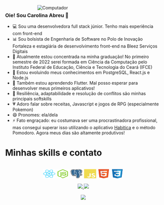 <img src="https://raw.githubusercontent.com/MicaelliMedeiros/micaellimedeiros/master/image/computer-illustration.png" min-width="400px" max-width="400px" width="400px" align="right" alt="Computador">

### Oie! Sou Carolina Abreu 👋

- 💻 Sou uma desenvolvedora full stack júnior. Tenho mais experiência com front-end
- 📊 Sou bolsista de Engenharia de Software no Polo de Inovação Fortaleza e estagiária de desenvolvimento front-end na Bleez Serviços Digitais
- 🔭 Atualmente estou concentrada na minha graduação! No primeiro semestre de 2022 serei formada em Ciência da Computação pelo Instituto Federal de Educação, Ciência e Tecnologia do Ceará (IFCE)
- 🌱 Estou evoluindo meus conhecimentos em PostgreSQL, React.js e Node.js
- 📱 Também estou aprendendo Flutter. Mal posso esperar para desenvolver meus primeiros aplicativos!
- 💬 Resiliência, adaptabilidade e resolução de conflitos são minhas principais softskills
- 💗 Adoro falar sobre receitas, Javascript e jogos de RPG (especialmente Pokemon)
- 😄 Pronomes: ela/dela
- ⚡ Fato engraçado: eu costumava ser uma procrastinadora profissional, mas consegui superar isso utilizando o aplicativo [Habitica](https://habitica.com/) e o método Pomodoro. Agora meus dias são altamente produtivos!

# Minhas skills e contato

<div style="display: inline_block" align="center"><br>
  <a href="https://pt-br.reactjs.org/" target="_blank"><img align="center" title="React.js" alt="Carol-React" height="30" width="40" src="https://raw.githubusercontent.com/devicons/devicon/master/icons/react/react-original.svg"></a>
  <a href="https://nodejs.org/en/about/" target="_blank"><img align="center" title="Node.js" alt="Carol-Node" height="30" width="40" src="https://raw.githubusercontent.com/devicons/devicon/master/icons/nodejs/nodejs-original.svg"></a>
  <a href="https://www.postgresql.org/" target="_blank"><img align="center" title="PostgreSQL" alt="Carol-PostgreSQL" height="30" width="40" src="https://raw.githubusercontent.com/devicons/devicon/master/icons/postgresql/postgresql-original.svg"></a>
  <a href="https://developer.mozilla.org/pt-BR/docs/Web/JavaScript" target="_blank"><img align="center" title="Javascript" alt="Carol-Js" height="30" width="40" src="https://raw.githubusercontent.com/devicons/devicon/master/icons/javascript/javascript-plain.svg"></a>
  <a href="https://developer.mozilla.org/pt-BR/docs/Web/HTML" target="_blank"><img align="center" title="HTML5" alt="Carol-HTML" height="30" width="40" src="https://raw.githubusercontent.com/devicons/devicon/master/icons/html5/html5-original.svg"></a>
  <a href="https://developer.mozilla.org/pt-BR/docs/Web/CSS" target="_blank"><img align="center" title="CSS3" alt="Carol-CSS" height="30" width="40" src="https://raw.githubusercontent.com/devicons/devicon/master/icons/css3/css3-original.svg"></a>  
</div><br>

<div align="center">
  <a href="https://github.com/CarolinaAbreu19">
  <img height="180em" src="https://github-readme-stats.vercel.app/api?username=CarolinaAbreu19&show_icons=true&theme=tokyonight&include_all_commits=true&count_private=true"/>
  <img height="180em" src="https://github-readme-stats.vercel.app/api/top-langs/?username=CarolinaAbreu19&layout=compact&langs_count=7&theme=tokyonight"/>
  </a>
</div><br>

<div align="center">
  <a href="https://www.linkedin.com/in/ana-carolina-silva-abreu/" target="_blank"><img src="https://img.shields.io/badge/LinkedIn-0077B5?style=for-the-badge&logo=linkedin&logoColor=white"></a>
</div>

